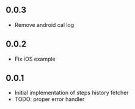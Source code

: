 ## 0.0.3
- Remove android cal log

## 0.0.2
- Fix iOS example

## 0.0.1
- Initial implementation of steps history fetcher
- TODO: proper error handler


